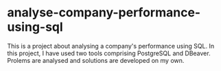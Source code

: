 # analyse-company-performance-using-sql
This is a project about analysing a company's performance using SQL. 
In this project, I have used two tools comprising PostgreSQL and DBeaver.
Prolems are analysed and solutions are developed on my own.
